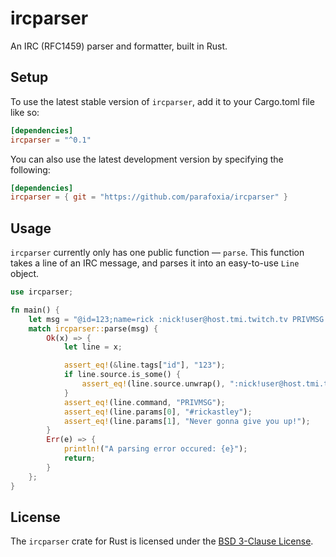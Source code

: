 # ircparser

An IRC (RFC1459) parser and formatter, built in Rust.

## Setup

To use the latest stable version of `ircparser`, add it to your Cargo.toml file like so:

```toml
[dependencies]
ircparser = "^0.1"
```

You can also use the latest development version by specifying the following:

```toml
[dependencies]
ircparser = { git = "https://github.com/parafoxia/ircparser" }
```

## Usage

`ircparser` currently only has one public function — `parse`.
This function takes a line of an IRC message, and parses it into an easy-to-use `Line` object.

```rs
use ircparser;

fn main() {
    let msg = "@id=123;name=rick :nick!user@host.tmi.twitch.tv PRIVMSG #rickastley :Never gonna give you up!";
    match ircparser::parse(msg) {
        Ok(x) => {
            let line = x;

            assert_eq!(&line.tags["id"], "123");
            if line.source.is_some() {
                assert_eq!(line.source.unwrap(), ":nick!user@host.tmi.twitch.tv");
            }
            assert_eq!(line.command, "PRIVMSG");
            assert_eq!(line.params[0], "#rickastley");
            assert_eq!(line.params[1], "Never gonna give you up!");
        }
        Err(e) => {
            println!("A parsing error occured: {e}");
            return;
        }
    };
}
```

## License

The `ircparser` crate for Rust is licensed under the [BSD 3-Clause License](https://github.com/parafoxia/ircparser/blob/main/LICENSE).
